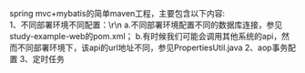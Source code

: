 spring mvc+mybatis的简单maven工程，主要包含以下内容:<br>
1、不同部署环境不同配置：\r\n
	a.不同部署环境配置不同的数据库连接，参见study-example-web的pom.xml；
	b.有时候我们可能会调用其他系统的api，然而不同部署环境下，该api的url地址不同，参见PropertiesUtil.java
2、aop事务配置
3、定时任务

